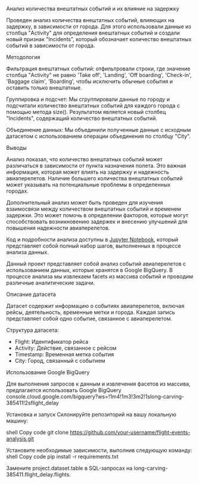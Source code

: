 Анализ количества внештатных событий и их влияние на задержку

Проведен анализ количества внештатных событий, влияющих на задержку, в зависимости от города. Для этого использовали данные из столбца "Activity" для определения внештатных событий и создали новый признак "Incidents", который обозначает количество внештатных событий в зависимости от города.

Методология

Фильтрация внештатных событий: отфильтровали строки, где значение столбца "Activity" не равно 'Take off', 'Landing', 'Off boarding', 'Check-in', 'Baggage claim', 'Boarding', чтобы исключить обычные события и оставить только внештатные.

Группировка и подсчет: Мы сгруппировали данные по городу и подсчитали количество внештатных событий для каждого города с помощью метода size(). Результатом является новый столбец "Incidents", содержащий количество внештатных событий.

Объединение данных: Мы объединили полученные данные с исходным датасетом с использованием операции объединения по столбцу "City".

Выводы

Анализ показал, что количество внештатных событий может различаться в зависимости от пункта назначения полета. Это важная информация, которая может влиять на задержку и надежность авиаперелетов. Наличие большего количества внештатных событий может указывать на потенциальные проблемы в определенных городах.

Дополнительный анализ может быть проведен для изучения взаимосвязи между количеством внештатных событий и временем задержки. Это может помочь в определении факторов, которые могут способствовать возникновению задержек и внесению улучшений для повышения надежности авиаперелетов.

Код и подробности анализа доступны в [Jupyter Notebook](https://github.com/KAzantceva/Flights-Delay/blob/main/flight_delay.ipynb), который представляет собой полный набор шагов, выполненных в процессе анализа данных.

Данный проект представляет собой анализ событий авиаперелетов с использованием данных, которые хранятся в Google BigQuery. В процессе анализа мы извлекаем facets из массива событий и проводим различные аналитические задачи.

Описание датасета

Датасет содержит информацию о событиях авиаперелетов, включая рейсы, деятельность, временные метки и города. Каждая запись представляет собой одно событие, связанное с авиаперелетом.

Структура датасета:
- Flight: Идентификатор рейса
- Activity: Действие, связанное с рейсом
- Timestamp: Временная метка события
- City: Город, связанный с событием
  
Использование Google BigQuery

Для выполнения запросов к данным и извлечения фасетов из массива, предлагается использовать Google BigQuery console.cloud.google.com/bigquery?ws=!1m4!1m3!3m2!1slong-carving-385411!2sflight_delay
  
   Установка и запуск
Склонируйте репозиторий на вашу локальную машину:

shell
Copy code
git clone https://github.com/your-username/flight-events-analysis.git

Установите необходимые зависимости, выполнив следующую команду:
shell
Copy code
pip install -r requirements.txt

Замените project.dataset.table в SQL-запросах на long-carving-385411.flight_delay.flights.
